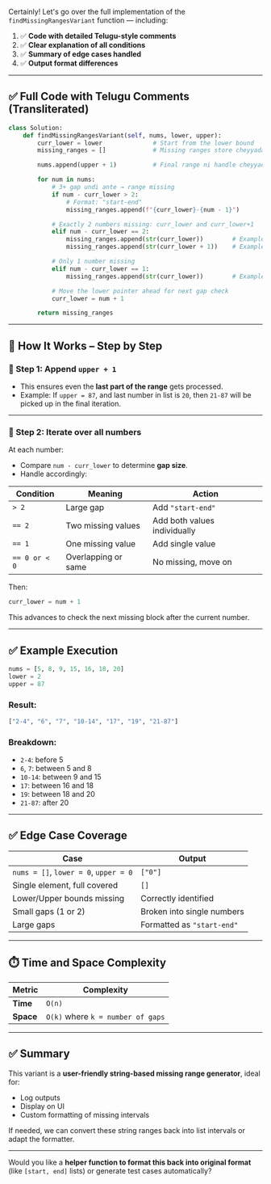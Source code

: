 Certainly! Let's go over the full implementation of the `findMissingRangesVariant` function — including:

1. ✅ **Code with detailed Telugu-style comments**
2. ✅ **Clear explanation of all conditions**
3. ✅ **Summary of edge cases handled**
4. ✅ **Output format differences**

---

## ✅ Full Code with Telugu Comments (Transliterated)

```python
class Solution:
    def findMissingRangesVariant(self, nums, lower, upper):
        curr_lower = lower              # Start from the lower bound
        missing_ranges = []             # Missing ranges store cheyyadam kosam list

        nums.append(upper + 1)          # Final range ni handle cheyyadam kosam upper+1 ni push cheyyadam

        for num in nums:
            # 3+ gap undi ante → range missing
            if num - curr_lower > 2:
                # Format: "start-end"
                missing_ranges.append(f"{curr_lower}-{num - 1}")

            # Exactly 2 numbers missing: curr_lower and curr_lower+1
            elif num - curr_lower == 2:
                missing_ranges.append(str(curr_lower))        # Example: "6"
                missing_ranges.append(str(curr_lower + 1))    # Example: "7"

            # Only 1 number missing
            elif num - curr_lower == 1:
                missing_ranges.append(str(curr_lower))        # Example: "6"

            # Move the lower pointer ahead for next gap check
            curr_lower = num + 1

        return missing_ranges
```

---

## 🧠 How It Works – Step by Step

### 🔹 Step 1: Append `upper + 1`

* This ensures even the **last part of the range** gets processed.
* Example: If `upper = 87`, and last number in list is `20`, then `21-87` will be picked up in the final iteration.

---

### 🔹 Step 2: Iterate over all numbers

At each number:

* Compare `num - curr_lower` to determine **gap size**.
* Handle accordingly:

| Condition     | Meaning             | Action                       |
| ------------- | ------------------- | ---------------------------- |
| `> 2`         | Large gap           | Add `"start-end"`            |
| `== 2`        | Two missing values  | Add both values individually |
| `== 1`        | One missing value   | Add single value             |
| `== 0 or < 0` | Overlapping or same | No missing, move on          |

Then:

```python
curr_lower = num + 1
```

This advances to check the next missing block after the current number.

---

## ✅ Example Execution

```python
nums = [5, 8, 9, 15, 16, 18, 20]
lower = 2
upper = 87
```

### Result:

```python
["2-4", "6", "7", "10-14", "17", "19", "21-87"]
```

### Breakdown:

* `2-4`: before 5
* `6`, `7`: between 5 and 8
* `10-14`: between 9 and 15
* `17`: between 16 and 18
* `19`: between 18 and 20
* `21-87`: after 20

---

## ✅ Edge Case Coverage

| Case                                  | Output                     |
| ------------------------------------- | -------------------------- |
| `nums = []`, `lower = 0`, `upper = 0` | `["0"]`                    |
| Single element, full covered          | `[]`                       |
| Lower/Upper bounds missing            | Correctly identified       |
| Small gaps (1 or 2)                   | Broken into single numbers |
| Large gaps                            | Formatted as `"start-end"` |

---

## ⏱️ Time and Space Complexity

| Metric    | Complexity                        |
| --------- | --------------------------------- |
| **Time**  | `O(n)`                            |
| **Space** | `O(k)` where `k = number of gaps` |

---

## ✅ Summary

This variant is a **user-friendly string-based missing range generator**, ideal for:

* Log outputs
* Display on UI
* Custom formatting of missing intervals

If needed, we can convert these string ranges back into list intervals or adapt the formatter.

---

Would you like a **helper function to format this back into original format** (like `[start, end]` lists) or generate test cases automatically?
